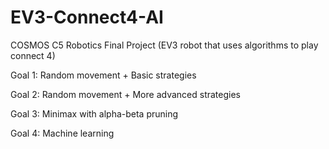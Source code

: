 # EV3-Connect4-AI
COSMOS C5 Robotics Final Project (EV3 robot that uses algorithms to play connect 4)

Goal 1: Random movement + Basic strategies

Goal 2: Random movement + More advanced strategies

Goal 3: Minimax with alpha-beta pruning

Goal 4: Machine learning 
